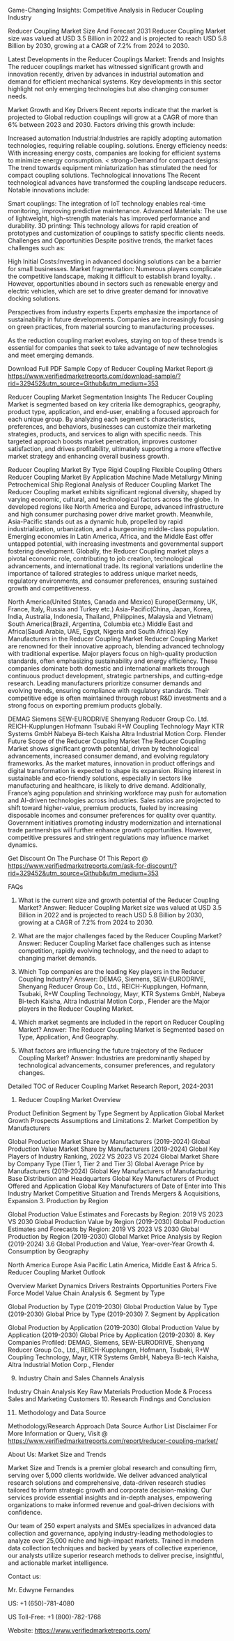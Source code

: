 Game-Changing Insights: Competitive Analysis in Reducer Coupling Industry


Reducer Coupling Market Size And Forecast 2031
Reducer Coupling Market size was valued at USD 3.5 Billion in 2022 and is projected to reach USD 5.8 Billion by 2030, growing at a CAGR of 7.2% from 2024 to 2030.

Latest Developments in the Reducer Couplings Market: Trends and Insights
The reducer couplings market has witnessed significant growth and innovation recently, driven by advances in industrial automation and demand for efficient mechanical systems. Key developments in this sector highlight not only emerging technologies but also changing consumer needs.

Market Growth and Key Drivers
Recent reports indicate that the market is projected to Global reduction couplings will grow at a CAGR of more than 6% between 2023 and 2030. Factors driving this growth include:

Increased automation Industrial:Industries are rapidly adopting automation technologies, requiring reliable coupling. solutions.
Energy efficiency needs: With increasing energy costs, companies are looking for efficient systems to minimize energy consumption.
< strong>Demand for compact designs: The trend towards equipment miniaturization has stimulated the need for compact coupling solutions.
Technological innovations
The Recent technological advances have transformed the coupling landscape reducers. Notable innovations include:

Smart couplings: The integration of IoT technology enables real-time monitoring, improving predictive maintenance.
Advanced Materials: The use of lightweight, high-strength materials has improved performance and durability.
3D printing: This technology allows for rapid creation of prototypes and customization of couplings to satisfy specific clients needs.
Challenges and Opportunities
Despite positive trends, the market faces challenges such as:

High Initial Costs:Investing in advanced docking solutions can be a barrier for small businesses.
Market fragmentation: Numerous players complicate the competitive landscape, making it difficult to establish brand loyalty. .
However, opportunities abound in sectors such as renewable energy and electric vehicles, which are set to drive greater demand for innovative docking solutions.

Perspectives from industry experts
Experts emphasize the importance of sustainability in future developments. Companies are increasingly focusing on green practices, from material sourcing to manufacturing processes.

As the reduction coupling market evolves, staying on top of these trends is essential for companies that seek to take advantage of new technologies and meet emerging demands.

Download Full PDF Sample Copy of Reducer Coupling Market Report @ https://www.verifiedmarketreports.com/download-sample/?rid=329452&utm_source=Github&utm_medium=353

Reducer Coupling Market Segmentation Insights
The Reducer Coupling Market is segmented based on key criteria like demographics, geography, product type, application, and end-user, enabling a focused approach for each unique group. By analyzing each segment's characteristics, preferences, and behaviors, businesses can customize their marketing strategies, products, and services to align with specific needs. This targeted approach boosts market penetration, improves customer satisfaction, and drives profitability, ultimately supporting a more effective market strategy and enhancing overall business growth.

Reducer Coupling Market By Type
Rigid Coupling
Flexible Coupling
Others
Reducer Coupling Market By Application
Machine Made
Metallurgy
Mining
Petrochemical
Ship
Regional Analysis of Reducer Coupling Market
The Reducer Coupling market exhibits significant regional diversity, shaped by varying economic, cultural, and technological factors across the globe. In developed regions like North America and Europe, advanced infrastructure and high consumer purchasing power drive market growth. Meanwhile, Asia-Pacific stands out as a dynamic hub, propelled by rapid industrialization, urbanization, and a burgeoning middle-class population. Emerging economies in Latin America, Africa, and the Middle East offer untapped potential, with increasing investments and governmental support fostering development. Globally, the Reducer Coupling market plays a pivotal economic role, contributing to job creation, technological advancements, and international trade. Its regional variations underline the importance of tailored strategies to address unique market needs, regulatory environments, and consumer preferences, ensuring sustained growth and competitiveness.

North America(United States, Canada and Mexico)
Europe(Germany, UK, France, Italy, Russia and Turkey etc.)
Asia-Pacific(China, Japan, Korea, India, Australia, Indonesia, Thailand, Philippines, Malaysia and Vietnam)
South America(Brazil, Argentina, Columbia etc.)
Middle East and Africa(Saudi Arabia, UAE, Egypt, Nigeria and South Africa)
Key Manufacturers in the Reducer Coupling Market
Reducer Coupling Market are renowned for their innovative approach, blending advanced technology with traditional expertise. Major players focus on high-quality production standards, often emphasizing sustainability and energy efficiency. These companies dominate both domestic and international markets through continuous product development, strategic partnerships, and cutting-edge research. Leading manufacturers prioritize consumer demands and evolving trends, ensuring compliance with regulatory standards. Their competitive edge is often maintained through robust R&D investments and a strong focus on exporting premium products globally.

DEMAG
Siemens
SEW-EURODRIVE
Shenyang Reducer Group Co.
Ltd.
REICH-Kupplungen
Hofmann
Tsubaki
R+W Coupling Technology
Mayr
KTR Systems GmbH
Nabeya Bi-tech Kaisha
Altra Industrial Motion Corp.
Flender
Future Scope of the Reducer Coupling Market
The Reducer Coupling Market shows significant growth potential, driven by technological advancements, increased consumer demand, and evolving regulatory frameworks. As the market matures, innovation in product offerings and digital transformation is expected to shape its expansion. Rising interest in sustainable and eco-friendly solutions, especially in sectors like manufacturing and healthcare, is likely to drive demand. Additionally, France’s aging population and shrinking workforce may push for automation and AI-driven technologies across industries. Sales ratios are projected to shift toward higher-value, premium products, fueled by increasing disposable incomes and consumer preferences for quality over quantity. Government initiatives promoting industry modernization and international trade partnerships will further enhance growth opportunities. However, competitive pressures and stringent regulations may influence market dynamics.

Get Discount On The Purchase Of This Report @ https://www.verifiedmarketreports.com/ask-for-discount/?rid=329452&utm_source=Github&utm_medium=353

FAQs
1. What is the current size and growth potential of the Reducer Coupling Market?
Answer: Reducer Coupling Market size was valued at USD 3.5 Billion in 2022 and is projected to reach USD 5.8 Billion by 2030, growing at a CAGR of 7.2% from 2024 to 2030.

2. What are the major challenges faced by the Reducer Coupling Market?
Answer: Reducer Coupling Market face challenges such as intense competition, rapidly evolving technology, and the need to adapt to changing market demands.

3. Which Top companies are the leading Key players in the Reducer Coupling Industry?
Answer: DEMAG, Siemens, SEW-EURODRIVE, Shenyang Reducer Group Co., Ltd., REICH-Kupplungen, Hofmann, Tsubaki, R+W Coupling Technology, Mayr, KTR Systems GmbH, Nabeya Bi-tech Kaisha, Altra Industrial Motion Corp., Flender are the Major players in the Reducer Coupling Market.

4. Which market segments are included in the report on Reducer Coupling Market?
Answer: The Reducer Coupling Market is Segmented based on Type, Application, And Geography.

5. What factors are influencing the future trajectory of the Reducer Coupling Market?
Answer: Industries are predominantly shaped by technological advancements, consumer preferences, and regulatory changes.

Detailed TOC of Reducer Coupling Market Research Report, 2024-2031
1. Reducer Coupling Market Overview

Product Definition
Segment by Type
Segment by Application
Global Market Growth Prospects
Assumptions and Limitations
2. Market Competition by Manufacturers

Global Production Market Share by Manufacturers (2019-2024)
Global Production Value Market Share by Manufacturers (2019-2024)
Global Key Players of Industry Ranking, 2022 VS 2023 VS 2024
Global Market Share by Company Type (Tier 1, Tier 2 and Tier 3)
Global Average Price by Manufacturers (2019-2024)
Global Key Manufacturers of Manufacturing Base Distribution and Headquarters
Global Key Manufacturers of Product Offered and Application
Global Key Manufacturers of Date of Enter into This Industry
Market Competitive Situation and Trends
Mergers & Acquisitions, Expansion
3. Production by Region

Global Production Value Estimates and Forecasts by Region: 2019 VS 2023 VS 2030
Global Production Value by Region (2019-2030)
Global Production Estimates and Forecasts by Region: 2019 VS 2023 VS 2030
Global Production by Region (2019-2030)
Global Market Price Analysis by Region (2019-2024) 3.6 Global Production and Value, Year-over-Year Growth
4. Consumption by Geography

North America
Europe
Asia Pacific
Latin America, Middle East & Africa
5. Reducer Coupling Market Outlook

Overview
Market Dynamics
Drivers
Restraints
Opportunities
Porters Five Force Model
Value Chain Analysis 
6. Segment by Type

Global Production by Type (2019-2030)
Global Production Value by Type (2019-2030)
Global Price by Type (2019-2030)
7. Segment by Application

Global Production by Application (2019-2030)
Global Production Value by Application (2019-2030)
Global Price by Application (2019-2030)
8. Key Companies Profiled: DEMAG, Siemens, SEW-EURODRIVE, Shenyang Reducer Group Co., Ltd., REICH-Kupplungen, Hofmann, Tsubaki, R+W Coupling Technology, Mayr, KTR Systems GmbH, Nabeya Bi-tech Kaisha, Altra Industrial Motion Corp., Flender

9. Industry Chain and Sales Channels Analysis

Industry Chain Analysis
Key Raw Materials
Production Mode & Process
Sales and Marketing
Customers
10. Research Findings and Conclusion

11. Methodology and Data Source

Methodology/Research Approach
Data Source
Author List
Disclaimer
For More Information or Query, Visit @ https://www.verifiedmarketreports.com/report/reducer-coupling-market/

About Us: Market Size and Trends

Market Size and Trends is a premier global research and consulting firm, serving over 5,000 clients worldwide. We deliver advanced analytical research solutions and comprehensive, data-driven research studies tailored to inform strategic growth and corporate decision-making. Our services provide essential insights and in-depth analyses, empowering organizations to make informed revenue and goal-driven decisions with confidence.

Our team of 250 expert analysts and SMEs specializes in advanced data collection and governance, applying industry-leading methodologies to analyze over 25,000 niche and high-impact markets. Trained in modern data collection techniques and backed by years of collective experience, our analysts utilize superior research methods to deliver precise, insightful, and actionable market intelligence.

Contact us:

Mr. Edwyne Fernandes

US: +1 (650)-781-4080

US Toll-Free: +1 (800)-782-1768

Website: https://www.verifiedmarketreports.com/
